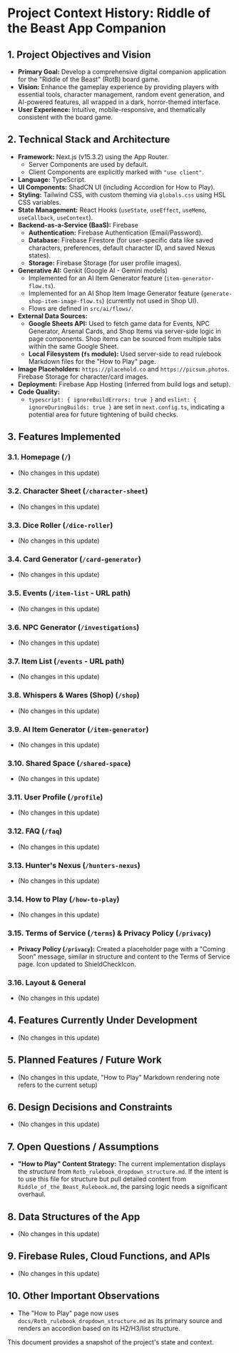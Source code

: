 
# Project Context History: Riddle of the Beast App Companion

## 1. Project Objectives and Vision
- **Primary Goal:** Develop a comprehensive digital companion application for the "Riddle of the Beast" (RotB) board game.
- **Vision:** Enhance the gameplay experience by providing players with essential tools, character management, random event generation, and AI-powered features, all wrapped in a dark, horror-themed interface.
- **User Experience:** Intuitive, mobile-responsive, and thematically consistent with the board game.

## 2. Technical Stack and Architecture
- **Framework:** Next.js (v15.3.2) using the App Router.
    - Server Components are used by default.
    - Client Components are explicitly marked with `"use client"`.
- **Language:** TypeScript.
- **UI Components:** ShadCN UI (including Accordion for How to Play).
- **Styling:** Tailwind CSS, with custom theming via `globals.css` using HSL CSS variables.
- **State Management:** React Hooks (`useState`, `useEffect`, `useMemo`, `useCallback`, `useContext`).
- **Backend-as-a-Service (BaaS):** Firebase
    - **Authentication:** Firebase Authentication (Email/Password).
    - **Database:** Firebase Firestore (for user-specific data like saved characters, preferences, default character ID, and saved Nexus states).
    - **Storage:** Firebase Storage (for user profile images).
- **Generative AI:** Genkit (Google AI - Gemini models)
    - Implemented for an AI Item Generator feature (`item-generator-flow.ts`).
    - Implemented for an AI Shop Item Image Generator feature (`generate-shop-item-image-flow.ts`) (currently not used in Shop UI).
    - Flows are defined in `src/ai/flows/`.
- **External Data Sources:**
    - **Google Sheets API:** Used to fetch game data for Events, NPC Generator, Arsenal Cards, and Shop Items via server-side logic in page components. Shop items can be sourced from multiple tabs within the same Google Sheet.
    - **Local Filesystem (`fs` module):** Used server-side to read rulebook Markdown files for the "How to Play" page.
- **Image Placeholders:** `https://placehold.co` and `https://picsum.photos`. Firebase Storage for character/card images.
- **Deployment:** Firebase App Hosting (inferred from build logs and setup).
- **Code Quality:**
    - `typescript: { ignoreBuildErrors: true }` and `eslint: { ignoreDuringBuilds: true }` are set in `next.config.ts`, indicating a potential area for future tightening of build checks.

## 3. Features Implemented

### 3.1. Homepage (`/`)
- (No changes in this update)

### 3.2. Character Sheet (`/character-sheet`)
- (No changes in this update)

### 3.3. Dice Roller (`/dice-roller`)
- (No changes in this update)

### 3.4. Card Generator (`/card-generator`)
- (No changes in this update)

### 3.5. Events (`/item-list` - URL path)
- (No changes in this update)

### 3.6. NPC Generator (`/investigations`)
- (No changes in this update)

### 3.7. Item List (`/events` - URL path)
- (No changes in this update)

### 3.8. Whispers & Wares (Shop) (`/shop`)
- (No changes in this update)

### 3.9. AI Item Generator (`/item-generator`)
- (No changes in this update)

### 3.10. Shared Space (`/shared-space`)
- (No changes in this update)

### 3.11. User Profile (`/profile`)
- (No changes in this update)

### 3.12. FAQ (`/faq`)
- (No changes in this update)

### 3.13. Hunter's Nexus (`/hunters-nexus`)
- (No changes in this update)

### 3.14. How to Play (`/how-to-play`)
- (No changes in this update)

### 3.15. Terms of Service (`/terms`) & Privacy Policy (`/privacy`)
- **Privacy Policy (`/privacy`):** Created a placeholder page with a "Coming Soon" message, similar in structure and content to the Terms of Service page. Icon updated to ShieldCheckIcon.

### 3.16. Layout & General
- (No changes in this update)

## 4. Features Currently Under Development
- (No changes in this update)

## 5. Planned Features / Future Work
- (No changes in this update, "How to Play" Markdown rendering note refers to the current setup)

## 6. Design Decisions and Constraints
- (No changes in this update)

## 7. Open Questions / Assumptions
-   **"How to Play" Content Strategy:** The current implementation displays the *structure* from `Rotb_rulebook_dropdown_structure.md`. If the intent is to use this file for structure but pull detailed content from `Riddle_of_the_Beast_Rulebook.md`, the parsing logic needs a significant overhaul.

## 8. Data Structures of the App
- (No changes in this update)

## 9. Firebase Rules, Cloud Functions, and APIs
- (No changes in this update)

## 10. Other Important Observations
- The "How to Play" page now uses `docs/Rotb_rulebook_dropdown_structure.md` as its primary source and renders an accordion based on its H2/H3/list structure.

This document provides a snapshot of the project's state and context.
    

    
